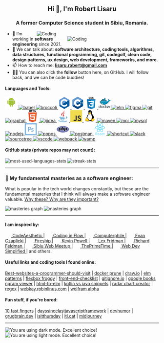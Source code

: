 <h2 align="center">Hi 👋, I'm Robert Lisaru</h2>
<h3 align="center">A former Computer Science student in Sibiu, Romania.</h3>
<img align="right" alt="Coding" width="400" src="https://camo.githubusercontent.com/a4c584bce1c41271485d28f92aaf9f581b3c88b68ca723b6edfd58b4ba988c2b/68747470733a2f2f63646e2e6472696262626c652e636f6d2f75736572732f313138373833362f73637265656e73686f74732f363533393432392f70726f6772616d65722e676966#gh-light-mode-only">
<img align="right" alt="Coding" width="300" src="https://camo.githubusercontent.com/128341413947128d0b5116d81999fb11bddb4ca69e02a813d559f8da1ffaf219/68747470733a2f2f646c2e6f70656e73656175736572646174612e636f6d2f63616368652f6f726967696e496d6167652f66696c65732f35323761393738336332386337303936323737336137336462373937656134642e6769662367682d6461726b2d6d6f64652d6f6e6c79#gh-dark-mode-only">

- 🔭 I’m working in **software engineering** since 2021.
- 🌱 We can talk about: **software architecture, coding tools, algorithms, data structures, functional programming, git, codegolf, clean code, design patterns, ux design, web development, frameworks, and more.**
- 📫 How to reach me: **lisaru.robert@gmail.com**
- 🦆🦆 You can also click the **follow** button here, on GitHub. I will follow back, and we can be code buddies!

<h4 align="left">Languages and Tools:</h4>
<p align="left"> 
<a href="https://developer.android.com" target="_blank" rel="noreferrer"> <img src="https://raw.githubusercontent.com/devicons/devicon/master/icons/android/android-original-wordmark.svg" alt="android" width="40" height="40"/> </a>
<a href="https://babeljs.io/" target="_blank" rel="noreferrer"> <img src="https://user-images.githubusercontent.com/3025322/87547253-bf050400-c6a2-11ea-950a-280311bc6cc8.png" alt="babel" width="40" height="40"/> </a> 
<a href="https://www.oligriffiths.com/broccolijs/" target="_blank" rel="noreferrer"> <img src="https://avatars.githubusercontent.com/u/6686448?s=200&v=4" alt="broccoli" width="40" height="40"/> </a> 
<a href="https://www.cprogramming.com/" target="_blank" rel="noreferrer"> <img src="https://raw.githubusercontent.com/devicons/devicon/master/icons/c/c-original.svg" alt="c" width="40" height="40"/> </a> 
<a href="https://www.w3schools.com/cpp/" target="_blank" rel="noreferrer"> <img src="https://raw.githubusercontent.com/devicons/devicon/master/icons/cplusplus/cplusplus-original.svg" alt="cplusplus" width="40" height="40"/> </a> 
<a href="https://www.w3schools.com/css/" target="_blank" rel="noreferrer"> <img src="https://raw.githubusercontent.com/devicons/devicon/master/icons/css3/css3-original-wordmark.svg" alt="css3" width="40" height="40"/> </a> 
<a href="https://www.docker.com/" target="_blank" rel="noreferrer"> <img src="https://raw.githubusercontent.com/devicons/devicon/master/icons/docker/docker-original-wordmark.svg" alt="docker" width="40" height="40"/> </a> 
<a href="https://elm-lang.org/" target="_blank" rel="noreferrer"> <img src="https://avatars.githubusercontent.com/u/20698192?s=200&v=4" alt="elm" width="40" height="40"/> </a> 
<a href="https://www.figma.com/" target="_blank" rel="noreferrer"> <img src="https://www.vectorlogo.zone/logos/figma/figma-icon.svg" alt="figma" width="40" height="40"/> </a> 
<a href="https://git-scm.com/" target="_blank" rel="noreferrer"> <img src="https://www.vectorlogo.zone/logos/git-scm/git-scm-icon.svg" alt="git" width="40" height="40"/> </a> 
<a href="https://graphql.org/" target="_blank" rel="noreferrer"> <img src="https://upload.wikimedia.org/wikipedia/commons/thumb/1/17/GraphQL_Logo.svg/800px-GraphQL_Logo.svg.png" alt="graphql" width="40" height="40"/> </a> 
<a href="https://www.w3.org/html/" target="_blank" rel="noreferrer"> <img src="https://raw.githubusercontent.com/devicons/devicon/master/icons/html5/html5-original-wordmark.svg" alt="html5" width="40" height="40"/> </a>
<a href="https://www.jetbrains.com/idea/" target="_blank" rel="noreferrer"> <img src="https://resources.jetbrains.com/storage/products/intellij-idea/img/meta/intellij-idea_logo_300x300.png" alt="ijidea" width="40" height="40"/> </a> 
<a href="https://www.java.com" target="_blank" rel="noreferrer"> <img src="https://raw.githubusercontent.com/devicons/devicon/master/icons/java/java-original.svg" alt="java" width="40" height="40"/> </a> 
<a href="https://developer.mozilla.org/en-US/docs/Web/JavaScript" target="_blank" rel="noreferrer"> <img src="https://raw.githubusercontent.com/devicons/devicon/master/icons/javascript/javascript-original.svg" alt="javascript" width="40" height="40"/> </a> 
<a href="https://www.linux.org/" target="_blank" rel="noreferrer"> <img src="https://raw.githubusercontent.com/devicons/devicon/master/icons/linux/linux-original.svg" alt="linux" width="40" height="40"/> </a> 
<a href="https://maven.apache.org/" target="_blank" rel="noreferrer"> <img src="https://cdn.fs.teachablecdn.com/L2rtxPaRxa4am1VtNegg" alt="maven" width="40" height="40"/> </a> 
<a href="https://www.open-mpi.org/" target="_blank" rel="noreferrer"> <img src="https://avatars.githubusercontent.com/u/2165682?s=280&v=4" alt="mpi" width="40" height="40"/> </a> 
<a href="https://www.mysql.com/" target="_blank" rel="noreferrer"> <img src="https://www.freepnglogos.com/uploads/logo-mysql-png/logo-mysql-mysql-logo-png-images-are-download-crazypng-21.png" alt="mysql" width="40" height="40"/> </a> 
<a href="https://nodejs.org" target="_blank" rel="noreferrer"> <img src="https://images.g2crowd.com/uploads/product/image/large_detail/large_detail_f0b606abb6d19089febc9faeeba5bc05/nodejs-development-services.png" alt="nodejs" width="40" height="40"/> </a> 
<a href="https://www.photoshop.com/en" target="_blank" rel="noreferrer"> <img src="https://raw.githubusercontent.com/devicons/devicon/master/icons/photoshop/photoshop-line.svg" alt="photoshop" width="40" height="40"/> </a> 
<a href="https://pop.system76.com/" target="_blank" rel="noreferrer"> <img src="https://pop.system76.com/icon-512.png" alt="popos" width="40" height="40"/> </a> 
<a href="https://www.php.net" target="_blank" rel="noreferrer"> <img src="https://raw.githubusercontent.com/devicons/devicon/master/icons/php/php-original.svg" alt="php" width="40" height="40"/> </a> 
<a href="https://postman.com" target="_blank" rel="noreferrer"> <img src="https://www.vectorlogo.zone/logos/getpostman/getpostman-icon.svg" alt="postman" width="40" height="40"/> </a> 
<a href="https://reactjs.org/" target="_blank" rel="noreferrer"> <img src="https://raw.githubusercontent.com/devicons/devicon/master/icons/react/react-original-wordmark.svg" alt="react" width="40" height="40"/> </a> 
<a href="https://www.shortcut.com/" target="_blank" rel="noreferrer"> <img src="https://theme.zdassets.com/theme_assets/574945/bb45339f1cb2fb6865949df0c8009ababaad3470.png" alt="shortcut" width="40" height="40"/> </a> 
<a href="https://slack.com/" target="_blank" rel="noreferrer"> <img src="https://upload.wikimedia.org/wikipedia/commons/thumb/d/d5/Slack_icon_2019.svg/2048px-Slack_icon_2019.svg.png" alt="slack" width="40" height="40"/> </a> 
<a href="https://www.sourcetreeapp.com/" target="_blank" rel="noreferrer"> <img src="https://dl2.macupdate.com/images/icons256/35643.png?time=1670568508" alt="sourcetree" width="40" height="40"/> </a> 
<a href="https://code.visualstudio.com/" target="_blank" rel="noreferrer"> <img src="https://upload.wikimedia.org/wikipedia/commons/thumb/9/9a/Visual_Studio_Code_1.35_icon.svg/2048px-Visual_Studio_Code_1.35_icon.svg.png" alt="vscode" width="40" height="40"/> </a>
<a href="https://webpack.js.org" target="_blank" rel="noreferrer"> <img src="https://webpack.js.org/icon-pwa-512x512.934507c816afbcdb.png" alt="webpack" width="40" height="40"/> </a>
<a href="https://www.wampserver.com/en/" target="_blank" rel="noreferrer"> <img src="https://upload.wikimedia.org/wikipedia/commons/4/4f/WampServer.png" alt="wamp" width="40" height="40"/> </a>
</p>

<h4 align="left">GitHub stats (private repos may not count):</h4>

<p align="left">
<img height=200 src="https://github-readme-stats.vercel.app/api/top-langs?username=robertlisaru&show_icons=true&locale=en&layout=compact&theme=transparent&include_all_commits=true&langs_count=8" alt="most-used-languages-stats" />
<img height=200 src="https://github-readme-streak-stats.herokuapp.com/?user=robertlisaru&theme=transparent" alt="streak-stats" />
</p>

<hr>

<h3 align="left">🐒 My fundamental masteries as a software engineer:</h3>

What is popular in the tech world changes constantly, but these are the fundamental masteries that I think will always make a software engineer valuable. [Why these? Why are they important?](https://gist.github.com/robertlisaru/66b648e8682c71954645949e01faf198)

<img alt="masteries graph" src="https://user-images.githubusercontent.com/40792547/263859973-13bef606-d1c7-41a6-8914-35d9cce834e8.png#gh-light-mode-only">

<img alt="masteries graph" src="https://user-images.githubusercontent.com/40792547/263860141-b3467ee1-b4b1-4c23-9801-2e60cdc68300.png#gh-dark-mode-only">

<hr>

<h4 align="left">I am inspired by:</h4>

 <a href="https://www.youtube.com/@CodeAesthetic" target="_blank" rel="noreferrer"> <img src="https://upload.wikimedia.org/wikipedia/commons/thumb/0/09/YouTube_full-color_icon_%282017%29.svg/1024px-YouTube_full-color_icon_%282017%29.svg.png" width="20" height="14"/> CodeAesthetic </a>
| <a href="https://www.youtube.com/@codinginflow" target="_blank" rel="noreferrer"> <img src="https://upload.wikimedia.org/wikipedia/commons/thumb/0/09/YouTube_full-color_icon_%282017%29.svg/1024px-YouTube_full-color_icon_%282017%29.svg.png" width="20" height="14"/> Coding in Flow </a>
| <a href="https://www.youtube.com/@Computerphile" target="_blank" rel="noreferrer"> <img src="https://upload.wikimedia.org/wikipedia/commons/thumb/0/09/YouTube_full-color_icon_%282017%29.svg/1024px-YouTube_full-color_icon_%282017%29.svg.png" width="20" height="14"/> Computerphile </a>
| <a href="https://www.youtube.com/watch?v=XpDsk374LDE" target="_blank" rel="noreferrer"> <img src="https://upload.wikimedia.org/wikipedia/commons/thumb/0/09/YouTube_full-color_icon_%282017%29.svg/1024px-YouTube_full-color_icon_%282017%29.svg.png" width="20" height="14"/> Evan Czaplicki </a>
| <a href="https://www.youtube.com/@Fireship" target="_blank" rel="noreferrer"> <img src="https://upload.wikimedia.org/wikipedia/commons/thumb/0/09/YouTube_full-color_icon_%282017%29.svg/1024px-YouTube_full-color_icon_%282017%29.svg.png" width="20" height="14"/> Fireship </a>
| <a href="https://www.youtube.com/@KevinPowell" target="_blank" rel="noreferrer"> <img src="https://upload.wikimedia.org/wikipedia/commons/thumb/0/09/YouTube_full-color_icon_%282017%29.svg/1024px-YouTube_full-color_icon_%282017%29.svg.png" width="20" height="14"/> Kevin Powell </a>
| <a href="https://www.youtube.com/@lexfridman" target="_blank" rel="noreferrer"> <img src="https://upload.wikimedia.org/wikipedia/commons/thumb/0/09/YouTube_full-color_icon_%282017%29.svg/1024px-YouTube_full-color_icon_%282017%29.svg.png" width="20" height="14"/> Lex Fridman </a>
| <a href="https://www.youtube.com/watch?v=DoA4Txr4GUs" target="_blank" rel="noreferrer"> <img src="https://upload.wikimedia.org/wikipedia/commons/thumb/0/09/YouTube_full-color_icon_%282017%29.svg/1024px-YouTube_full-color_icon_%282017%29.svg.png" width="20" height="14"/> Richard Feldman </a>
| <a href="https://www.youtube.com/@sibiuwebmeetup" target="_blank" rel="noreferrer"> <img src="https://upload.wikimedia.org/wikipedia/commons/thumb/0/09/YouTube_full-color_icon_%282017%29.svg/1024px-YouTube_full-color_icon_%282017%29.svg.png" width="20" height="14"/> Sibiu Web Meetup </a>
| <a href="https://www.youtube.com/@ThePrimeTimeagen" target="_blank" rel="noreferrer"> <img src="https://upload.wikimedia.org/wikipedia/commons/thumb/0/09/YouTube_full-color_icon_%282017%29.svg/1024px-YouTube_full-color_icon_%282017%29.svg.png" width="20" height="14"/> ThePrimeTime </a>
| <a href="https://www.youtube.com/@WebDevSimplified" target="_blank" rel="noreferrer"> <img src="https://upload.wikimedia.org/wikipedia/commons/thumb/0/09/YouTube_full-color_icon_%282017%29.svg/1024px-YouTube_full-color_icon_%282017%29.svg.png" width="20" height="14"/> Web Dev Simplified </a>
| and others.

<h4 align="left">Useful links and coding tools I found online:</h4>

[Best-websites-a-programmer-should-visit](https://github.com/sdmg15/Best-websites-a-programmer-should-visit)
| [docker prune](https://stackoverflow.com/questions/37518096/how-can-i-reduce-the-disk-space-used-by-docker)
| [draw.io](https://app.diagrams.net/)
| [elm patterns](https://sporto.github.io/elm-patterns/index.html)
| [flexbox froggy](https://flexboxfroggy.com/)
| [front-end-checklist](https://github.com/thedaviddias/Front-End-Checklist)
| [gitignore.io](https://www.gitignore.io)
| [google books ngram viewer](https://books.google.com/ngrams/graph?content=programmer%2Cmathematician&year_start=1800&year_end=2019&corpus=en-2019&smoothing=3)
| [html-to-elm](https://html-to-elm.com/)
| [kotlin vs java snippets](https://www.kotlinvsjava.com/)
| [radar chart creator](https://geographyfieldwork.com/RadarChartCreator.html)
| [regex](https://regex101.com/)
| [webkay.robinlinus.com](https://webkay.robinlinus.com/)
| [wolfram alpha](https://www.wolframalpha.com/)

<h4 align="left">Fun stuff, if you're bored:</h4>

[10 fast fingers](https://10fastfingers.com/typing-test/english)
| [dayssincelastjavascriptframework](https://dayssincelastjavascriptframework.com/)
| [devhumor](https://devhumor.com/)
| [grugbrain.dev](http://grugbrain.dev/)
| [isitthursday](http://isitthursday.org/)
| [itl.cat](https://www.itl.cat/)
| [midjourney](https://www.midjourney.com/showcase/recent/)

<hr>

<img alt="You are using dark mode. Excellent choice!" src="https://camo.githubusercontent.com/68cdb4b7ba96d5ef87a01b4ced0e12d9a4f045d5c781a1098b256fe6f4dc9c47/68747470733a2f2f6769746875622d70726f64756374696f6e2d757365722d61737365742d3632313064662e73332e616d617a6f6e6177732e636f6d2f34303739323534372f3236343435373539322d63646438623333662d646139652d343533372d613561382d3531663731623331656161312e706e672367682d6461726b2d6d6f64652d6f6e6c79#gh-dark-mode-only" />

<img alt="You are using light mode. Excellent choice!" src="https://user-images.githubusercontent.com/40792547/264457683-1c70a5b0-044c-4e05-9374-55119aa1e355.png#gh-light-mode-only" />
